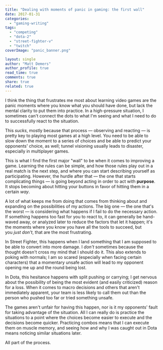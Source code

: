 ```yaml
---
title: "Dealing with moments of panic in gaming: the first wall"
date: 2017-01-31
categories: 
  - "gaming-writing"
tags: 
  - "competing"
  - "dota-2"
  - "street-fighter-v"
  - "twitch"
coverImage: "panic_banner.png"

layout: single
author: "Matt Demers"
author_profile: true
read_time: true
comments: true
share: true
related: true
---
```


I think the thing that frustrates me most about learning video games are the panic moments where you know what you should have done, but lack the mental clarity to put them into practice. In a high-pressure situation, I sometimes can't connect the dots to what I'm seeing and what I need to do to successfully react to the situation.

This _sucks_, mostly because that process — observing and reacting — is pretty key to playing most games at a high level. You need to be able to slow down the moment to a series of choices and be able to predict your opponents' choice, as well; tunnel visioning usually leads to disaster, especially in multiplayer games.

This is what I find the first major "wall" to be when it comes to improving a game. Learning the rules can be simple, and how those rules play out in a real match is the next step, and where you can start describing yourself as participating. However, the hurdle after that — the one that starts complicating things — is going beyond acting in order to act with **purpose**. It stops becoming about hitting your buttons in favor of hitting them in a certain _way_.

A lot of what keeps me from doing that comes from thinking about and expanding on the possibilities of my actions. The big one — the one that's the worst — is considering what happens if I fail to do the necessary action. If something happens too fast for you to react to, it can generally be hand-waved away, or analyzed later to reduce the factors that let it happen; it's the moments where you know you have all the tools to succeed, but you _just don't_, that are the most frustrating.

In Street Fighter, this happens when I land something that I am supposed to be able to convert into more damage. I _don't_ sometimes because the thought doesn't cross my mind that I should do it. This also extends to poking with normals; I am so scared (especially when facing certain characters) that a momentary unsafe action will lead to my opponent opening me up and the round being lost.

In Dota, this hesitance happens with split pushing or carrying; I get nervous about the possibility of being the most evident (and easily criticized) reason for a loss. When it comes to macro decisions and others that aren't immediately apparent, your team is less likely to call them out than the person who pushed too far or tried something unsafe.

The games aren't unfair for having this happen, nor is it my opponents' fault for taking advantage of the situation. All I can really do is practice the situations to a point where the choices become easier to execute and the decisions become quicker. Practicing combos means that I can execute them on muscle memory, and seeing how and why I was caught out in Dota means noticing similar situations later.

All part of the process.
